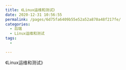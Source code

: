 ```yaml
---
title: 《Linux运维和测试》
date: 2020-12-31 10:56:55
permalink: /pages/6d75fa6409b55e52a52a870a48f217fe/
categories:
  - 后端
  - Linux运维和测试
tags:
  - 

---
```


《Linux运维和测试》